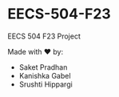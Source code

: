# EECS-504-F23
EECS 504 F23 Project

Made with ❤️ by: 
* Saket Pradhan
* Kanishka Gabel
* Srushti Hippargi
